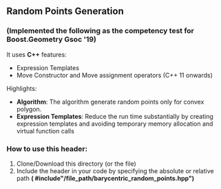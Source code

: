 ## **Random Points Generation** 
### (Implemented the following as the competency test for **Boost.Geometry** Gsoc '19)


It uses **C++** features:
 * Expression Templates
 * Move Constructor and Move assignment operators (C++ 11 onwards)

 Highlights:
  * **Algorithm**: The algorithm generate random points only for convex polygon. 
  * **Expression Templates**: Reduce the run time substantially by creating expression templates and avoiding temporary memory allocation and virtual function calls
   
### How to use this header: 
  1. Clone/Download this directory (or the file)
  1. Include the header in your code by specifying the absolute or relative path **( #include"/file_path/barycentric_random_points.hpp")**

